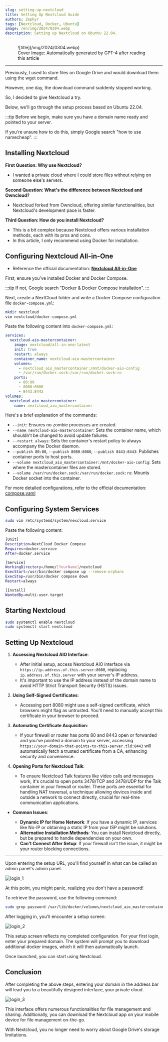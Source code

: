 ```yaml
---
slug: setting-up-nextcloud
title: Setting Up Nextcloud Guide
authors: Zephyr
tags: [Nextcloud, Docker, Ubuntu]
image: /en/img/2024/0304.webp
description: Setting up Nextcloud on Ubuntu 22.04.
---
```


<figure>
![title](/img/2024/0304.webp)
<figcaption>Cover Image: Automatically generated by GPT-4 after reading this article</figcaption>
</figure>

---

Previously, I used to store files on Google Drive and would download them using the wget command.

However, one day, the download command suddenly stopped working.

So, I decided to give Nextcloud a try.

Below, we'll go through the setup process based on Ubuntu 22.04.

:::tip
Before we begin, make sure you have a domain name ready and pointed to your server.

If you're unsure how to do this, simply Google search "how to use namecheap".
:::

## Installing Nextcloud

**First Question: Why use Nextcloud?**

- I wanted a private cloud where I could store files without relying on someone else's servers.

**Second Question: What's the difference between Nextcloud and Owncloud?**

- Nextcloud forked from Owncloud, offering similar functionalities, but Nextcloud's development pace is faster.

**Third Question: How do you install Nextcloud?**

- This is a bit complex because Nextcloud offers various installation methods, each with its pros and cons.
- In this article, I only recommend using Docker for installation.

## Configuring Nextcloud All-in-One

- Reference the official documentation: [**Nextcloud All-in-One**](https://github.com/nextcloud/all-in-one)

First, ensure you've installed Docker and Docker Compose.

:::tip
If not, Google search "Docker & Docker Compose installation".
:::

Next, create a NextCloud folder and write a Docker Compose configuration file `docker-compose.yml`:

```bash
mkdir nextcloud
vim nextcloud/docker-compose.yml
```

Paste the following content into `docker-compose.yml`:

```yaml
services:
  nextcloud-aio-mastercontainer:
    image: nextcloud/all-in-one:latest
    init: true
    restart: always
    container_name: nextcloud-aio-mastercontainer
    volumes:
      - nextcloud_aio_mastercontainer:/mnt/docker-aio-config
      - /var/run/docker.sock:/var/run/docker.sock:ro
    ports:
      - 80:80
      - 8080:8080
      - 8443:8443
volumes:
  nextcloud_aio_mastercontainer:
    name: nextcloud_aio_mastercontainer
```

Here's a brief explanation of the commands:

- `--init`: Ensures no zombie processes are created.
- `--name nextcloud-aio-mastercontainer`: Sets the container name, which shouldn't be changed to avoid update failures.
- `--restart always`: Sets the container's restart policy to always accompany the Docker daemon.
- `--publish 80:80`, `--publish 8080:8080`, `--publish 8443:8443`: Publishes container ports to host ports.
- `--volume nextcloud_aio_mastercontainer:/mnt/docker-aio-config`: Sets where the mastercontainer files are stored.
- `--volume /var/run/docker.sock:/var/run/docker.sock:ro`: Mounts Docker socket into the container.

For more detailed configurations, refer to the official documentation: [compose.yaml](https://github.com/nextcloud/all-in-one/blob/main/compose.yaml)

## Configuring System Services

```bash
sudo vim /etc/systemd/system/nexcloud.service
```

Paste the following content:

```bash
[Unit]
Description=NextCloud Docker Compose
Requires=docker.service
After=docker.service

[Service]
WorkingDirectory=/home/[YourName]/nextcloud
ExecStart=/usr/bin/docker compose up --remove-orphans
ExecStop=/usr/bin/docker compose down
Restart=always

[Install]
WantedBy=multi-user.target
```

## Starting Nextcloud

```bash
sudo systemctl enable nextcloud
sudo systemctl start nextcloud
```

## Setting Up Nextcloud

1. **Accessing Nextcloud AIO Interface**:

   - After initial setup, access Nextcloud AIO interface via `https://ip.address.of.this.server:8080`, replacing `ip.address.of.this.server` with your server's IP address.
   - It's important to use the IP address instead of the domain name to avoid HTTP Strict Transport Security (HSTS) issues.

2. **Using Self-Signed Certificates**:

   - Accessing port 8080 might use a self-signed certificate, which browsers might flag as untrusted. You'll need to manually accept this certificate in your browser to proceed.

3. **Automating Certificate Acquisition**:

   - If your firewall or router has ports 80 and 8443 open or forwarded and you've pointed a domain to your server, accessing `https://your-domain-that-points-to-this-server.tld:8443` will automatically fetch a trusted certificate from a CA, enhancing security and convenience.

4. **Opening Ports for Nextcloud Talk**:

   - To ensure Nextcloud Talk features like video calls and messages work, it's crucial to open ports 3478/TCP and 3478/UDP for the Talk container in your firewall or router. These ports are essential for handling NAT traversal, a technique allowing devices inside and outside a network to connect directly, crucial for real-time communication applications.

- **Common Issues**:

  - **Dynamic IP for Home Network**: If you have a dynamic IP, services like No-IP or obtaining a static IP from your ISP might be solutions.
  - **Alternative Installation Methods**: You can install Nextcloud directly, but be prepared to handle dependencies on your own.
  - **Can't Connect After Setup**: If your firewall isn't the issue, it might be your router blocking connections.

---

Upon entering the setup URL, you'll find yourself in what can be called an admin panel's admin panel.

![login_1](./img/login_1.jpg)

At this point, you might panic, realizing you don't have a password!

To retrieve the password, use the following command:

```bash
sudo grep password /var/lib/docker/volumes/nextcloud_aio_mastercontainer/_data/data/configuration.json
```

After logging in, you'll encounter a setup screen:

![login_2](./img/login_2.jpg)

This setup screen reflects my completed configuration. For your first login, enter your prepared domain. The system will prompt you to download additional docker images, which it will then automatically launch.

Once launched, you can start using Nextcloud.

## Conclusion

After completing the above steps, entering your domain in the address bar will lead you to a beautifully designed interface, your private cloud.

![login_3](./img/login_3.jpg)

This interface offers numerous functionalities for file management and sharing. Additionally, you can download the Nextcloud app on your mobile device for file management on-the-go.

With Nextcloud, you no longer need to worry about Google Drive's storage limitations.
